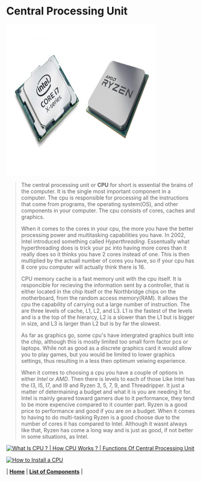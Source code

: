# Central Processing Unit


<img src="https://github.com/Chogue7809/Computer-Architecture/blob/main/images/cpu.jpg" width="400" height="400">


>The central processing unit or **CPU** for short is essential the brains of the computer. It is the single most important component in a computer. The cpu is responsible for processing all the instructions that come from programs, the operating system(OS), and other components in your computer. The cpu consists of cores, caches and graphics.
> 
>When it comes to the cores in your cpu, the more you have the better processing power and multitasking capabilities you have. In 2002, Intel introduced something called *Hyperthreading*. Essentually what hyperthreading does is trick your pc into having more cores than it really does so it thinks you have 2 cores instead of one. This is then multiplied by the actuall number of cores you have, so if your cpu has 8 core you computer will actually think there is 16. 
>
>CPU memory cache is a fast memory unit with the cpu itself. It is responcible for recieving the information sent by a controller, that is either located in the chip itself or the Northbridge chips on the motherboard, from the random access memory(RAM). It allows the cpu the capability of carrying out a large number of instruction. The are three levels of cache, L1, L2, and L3. L1 is the fastest of the levels and is a the top of the hierarcy, L2 is a slower than the L1 but is bigger in size, and L3 is larger than L2 but is by far the slowest. 
>
>As far as graphics go, some cpu's have intergrated graphics built into the chip, although this is mostly limited too small form factor pcs or laptops. While not as good as a discrete graphics card it would allow you to play games, but you would be limited to lower graphics settings, thus resulting in a less then optimum veiwing experience.
>
> When it comes to choosing a cpu you have a couple of options in either *Intel* or *AMD*. Then there is levels to each of those Like Intel has the I3, I5, I7, and I9 and Ryzen 3, 5, 7, 9, and Threadripper. It just a matter of determaining a budget and what it is you are needing it for. Intel is mainly geared toward gamers due to it performance, they tend to be more expencive compared to it counter part. Ryzen is a good price to performance and good if you are on a budget. When it comes to having to do multi-tasking Ryzen is a good choose due to the number of cores it has compared to Intel. Although it wasnt always like that, Ryzen has come a long way and is just as good, if not better in some situations, as Intel.
 
[![What Is CPU ? | How CPU Works ? | Functions Of Central Processing Unit](https://res.cloudinary.com/marcomontalbano/image/upload/v1639124517/video_to_markdown/images/youtube--lmDsCo6uV24-c05b58ac6eb4c4700831b2b3070cd403.jpg)](https://www.youtube.com/watch?v=lmDsCo6uV24 "What Is CPU ? | How CPU Works ? | Functions Of Central Processing Unit")



[![How to Install a CPU](https://res.cloudinary.com/marcomontalbano/image/upload/v1639124553/video_to_markdown/images/youtube--MyxDddDlfpc-c05b58ac6eb4c4700831b2b3070cd403.jpg)](https://www.youtube.com/watch?v=MyxDddDlfpc "How to Install a CPU")


| [**Home**](README.md) | [**List of Components**](listofcomponents.md) |
